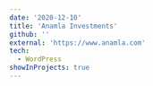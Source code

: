 ```yaml
---
date: '2020-12-10'
title: 'Anamla Investments'
github: ''
external: 'https://www.anamla.com'
tech:
  - WordPress
showInProjects: true
---
```

